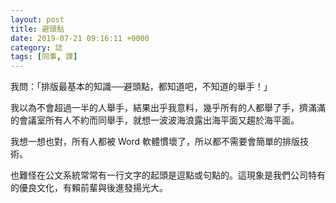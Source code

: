 ```yaml
---
layout: post
title: 避頭點
date: 2019-07-21 09:16:11 +0000
category: 誌
tags: [同事, 課]
---
```



我問：「排版最基本的知識──避頭點，都知道吧，不知道的舉手！」

我以為不會超過一半的人舉手，結果出乎我意料，幾乎所有的人都舉了手，擠滿滿的會議室所有人不約而同舉手，就想一波波海浪露出海平面又趨於海平面。

我想一想也對，所有人都被 Word 軟體慣壞了，所以都不需要會簡單的排版技術。

也難怪在公文系統常常有一行文字的起頭是逗點或句點的。這現象是我們公司特有的優良文化，有賴前輩與後進發揚光大。
